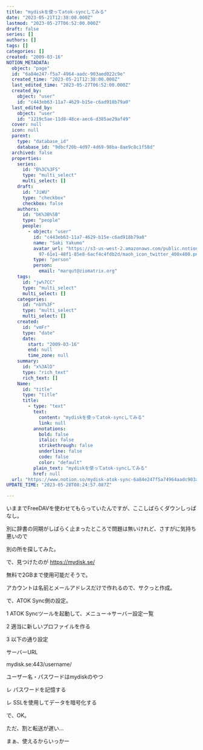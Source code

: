 ```yaml
---
title: "mydiskを使ってatok-syncしてみる"
date: "2023-05-21T12:38:00.000Z"
lastmod: "2023-05-27T06:52:00.000Z"
draft: false
series: []
authors: []
tags: []
categories: []
created: "2009-03-16"
NOTION_METADATA:
  object: "page"
  id: "6a84e247-f5a7-4964-aadc-903aed022c9e"
  created_time: "2023-05-21T12:38:00.000Z"
  last_edited_time: "2023-05-27T06:52:00.000Z"
  created_by:
    object: "user"
    id: "c443eb63-11a7-4629-b15e-c6ad918b79a0"
  last_edited_by:
    object: "user"
    id: "1219c5ae-11d8-48ce-aec6-d385ae29af49"
  cover: null
  icon: null
  parent:
    type: "database_id"
    database_id: "9dbcf20b-4d97-4d69-98ba-8ae9c8c1f58d"
  archived: false
  properties:
    series:
      id: "B%3C%3FS"
      type: "multi_select"
      multi_select: []
    draft:
      id: "JiWU"
      type: "checkbox"
      checkbox: false
    authors:
      id: "bK%3B%5B"
      type: "people"
      people:
        - object: "user"
          id: "c443eb63-11a7-4629-b15e-c6ad918b79a0"
          name: "Saki Yakumo"
          avatar_url: "https://s3-us-west-2.amazonaws.com/public.notion-static.com/3ad1c4\
            97-61e1-48f1-85e8-6acf4c4fdb2d/maoh_icon_twitter_400x400.png"
          type: "person"
          person:
            email: "marqut@ziomatrix.org"
    tags:
      id: "jw%7CC"
      type: "multi_select"
      multi_select: []
    categories:
      id: "nbY%3F"
      type: "multi_select"
      multi_select: []
    created:
      id: "vmFr"
      type: "date"
      date:
        start: "2009-03-16"
        end: null
        time_zone: null
    summary:
      id: "x%3AlD"
      type: "rich_text"
      rich_text: []
    Name:
      id: "title"
      type: "title"
      title:
        - type: "text"
          text:
            content: "mydiskを使ってatok-syncしてみる"
            link: null
          annotations:
            bold: false
            italic: false
            strikethrough: false
            underline: false
            code: false
            color: "default"
          plain_text: "mydiskを使ってatok-syncしてみる"
          href: null
  url: "https://www.notion.so/mydisk-atok-sync-6a84e247f5a74964aadc903aed022c9e"
UPDATE_TIME: "2023-05-28T08:24:57.087Z"

---
```

<link rel="stylesheet" href="https://cdn.jsdelivr.net/npm/katex@0.16.2/dist/katex.min.css" integrity="sha384-bYdxxUwYipFNohQlHt0bjN/LCpueqWz13HufFEV1SUatKs1cm4L6fFgCi1jT643X" crossorigin="anonymous">


いままでFreeDAVを使わせてもらっていたんですが、ここしばらくダウンしっぱなし。


別に辞書の同期がしばらく止まったところで問題は無いけれど、さすがに気持ち悪いので


別の所を探してみた。


で、見つけたのが https://mydisk.se/


無料で2GBまで使用可能だそうで。


アカウントは名前とメールアドレスだけで作れるので、サクっと作成。


で、ATOK Sync側の設定。


1 ATOK Syncツールを起動して、メニュー→サーバー設定一覧


2 適当に新しいプロファイルを作る


3 以下の通り設定


サーバーURL


mydisk.se:443/username/


ユーザー名・パスワードはmydiskのやつ


レ パスワードを記憶する


レ SSLを使用してデータを暗号化する


で、OK。


ただ、割と転送が遅い…


まぁ、使えるからいっかー

